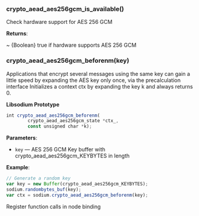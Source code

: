 ### crypto_aead_aes256gcm_is_available()


Check hardware support for AES 256 GCM

**Returns**:

~ {Boolean} true if hardware supports AES 256 GCM

### crypto_aead_aes256gcm_beforenm(key)


Applications that encrypt several messages using the same key can gain a
little speed by expanding the AES key only once, via the precalculation interface
Initializes a context ctx by expanding the key k and always returns 0.

**Libsodium Prototype**

```js
int crypto_aead_aes256gcm_beforenm(
        crypto_aead_aes256gcm_state *ctx_,
        const unsigned char *k);
```

**Parameters**:

* `key` <span class='dash'>&mdash;</span> AES 256 GCM Key buffer with crypto_aead_aes256gcm_KEYBYTES in length

 **Example**:

```js
// Generate a random key
var key = new Buffer(crypto_aead_aes256gcm_KEYBYTES);
sodium.randombytes_buf(key);
var ctx = sodium.crypto_aead_aes256gcm_beforenm(key);
```

Register function calls in node binding
